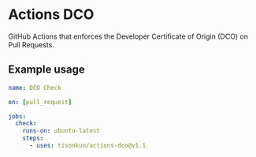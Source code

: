 # Actions DCO

GitHub Actions that enforces the Developer Certificate of Origin (DCO) on Pull Requests.

## Example usage

```yml
name: DCO Check

on: [pull_request]

jobs:
  check:
    runs-on: ubuntu-latest
    steps:
      - uses: tisonkun/actions-dco@v1.1
```
